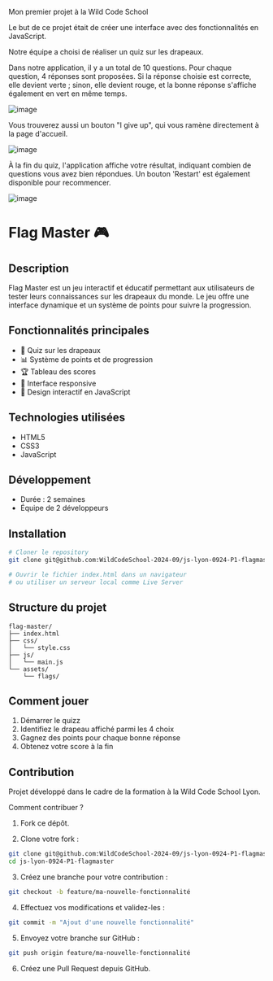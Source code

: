 Mon premier projet à la Wild Code School

Le but de ce projet était de créer une interface avec des fonctionnalités en JavaScript.

Notre équipe a choisi de réaliser un quiz sur les drapeaux.

Dans notre application, il y a un total de 10 questions. Pour chaque question, 4 réponses sont proposées. Si la réponse choisie est correcte, elle devient verte ; sinon, elle devient rouge, et la bonne réponse s'affiche également en vert en même temps.

![image](https://github.com/user-attachments/assets/7a2dc827-4d26-4e45-8e8e-b425808abd7c)

Vous trouverez aussi un bouton "I give up", qui vous ramène directement à la page d'accueil.

![image](https://github.com/user-attachments/assets/55afa7af-fabe-42d0-9b16-d17436345751)


À la fin du quiz, l'application affiche votre résultat, indiquant combien de questions vous avez bien répondues. Un bouton 'Restart' est également disponible pour recommencer.

![image](https://github.com/user-attachments/assets/431b5ddd-fe2d-44a9-964f-bde71b78673e)






# Flag Master 🎮

## Description
Flag Master est un jeu interactif et éducatif permettant aux utilisateurs de tester leurs connaissances sur les drapeaux du monde. Le jeu offre une interface dynamique et un système de points pour suivre la progression.

## Fonctionnalités principales
- 🎯 Quiz sur les drapeaux
- 📊 Système de points et de progression
- 🏆 Tableau des scores
- 📱 Interface responsive
- 🎨 Design interactif en JavaScript

## Technologies utilisées
- HTML5
- CSS3
- JavaScript

## Développement
- Durée : 2 semaines
- Équipe de 2 développeurs

## Installation
```bash
# Cloner le repository
git clone git@github.com:WildCodeSchool-2024-09/js-lyon-0924-P1-flagmaster.git

# Ouvrir le fichier index.html dans un navigateur
# ou utiliser un serveur local comme Live Server
```

## Structure du projet
```
flag-master/
├── index.html
├── css/
│   └── style.css
├── js/
│   └── main.js
└── assets/
    └── flags/
```

## Comment jouer
1. Démarrer le quizz
2. Identifiez le drapeau affiché parmi les 4 choix
3. Gagnez des points pour chaque bonne réponse
4. Obtenez votre score à la fin

## Contribution
Projet développé dans le cadre de la formation à la Wild Code School Lyon.

Comment contribuer ?
1. Fork ce dépôt.

2. Clone votre fork :

```bash
git clone git@github.com:WildCodeSchool-2024-09/js-lyon-0924-P1-flagmaster.git
cd js-lyon-0924-P1-flagmaster
```
3. Créez une branche pour votre contribution :

```bash
git checkout -b feature/ma-nouvelle-fonctionnalité
```

4. Effectuez vos modifications et validez-les :

```bash
git commit -m "Ajout d'une nouvelle fonctionnalité"
```

5. Envoyez votre branche sur GitHub :

```bash
git push origin feature/ma-nouvelle-fonctionnalité
```

6. Créez une Pull Request depuis GitHub.

